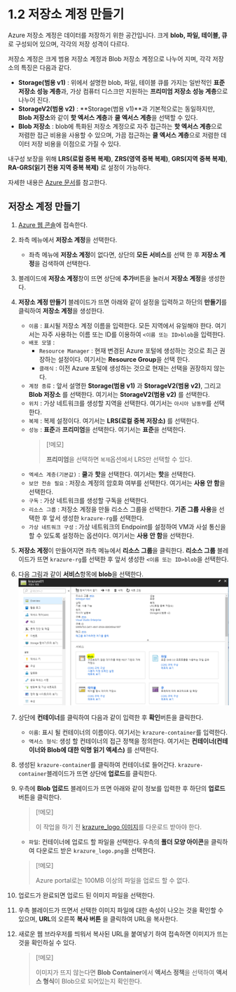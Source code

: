 # 1.2 저장소 계정 만들기
Azure 저장소 계정은 데이터를 저장하기 위한 공간입니다. 크게 **blob, 파일, 테이블, 큐**로 구성되어 있으며, 각각의 저장 성격이 다르다.

저장소 계정은 크게 범용 저장소 계정과 Blob 저장소 계정으로 나누어 지며, 각각 저장소의 특징은 다음과 같다.
- **Storage(범용 v1)** : 위에서 설명한 blob, 파일, 테이블 큐를 가지는 일반적인 **표준 저장소 성능 계층**과, 가상 컴퓨터 디스크만 지원하는 **프리미엄 저장소 성능 계층**으로 나누어 진다.
- **StorageV2(범용 v2)** : **Storage(범용 v1)**과 기본적으로는 동일하지만, **Blob 저장소**와 같이 **핫 엑서스 계층**과 **쿨 엑서스 계층**을 선택할 수 있다.
- **Blob 저장소** : blob에 특화된 저장소 계정으로 자주 접근하는 **핫 엑서스 계층**으로 저렴한 접근 비용을 사용할 수 있으며, 가끔 접근하는 **쿨 엑서스 계층**으로 저렴한 데이터 저장 비용을 이점으로 가질 수 있다.

내구성 보장을 위해 **LRS(로컬 중복 복제)**, **ZRS(영역 중복 복제)**, **GRS(지역 중복 복제)**, **RA-GRS(읽기 전용 지역 중복 복제)** 로 설정이 가능하다.

자세한 내용은 [Azure 문서](https://docs.microsoft.com/ko-kr/azure/storage/storage-introduction)를 참고한다.

## 저장소 계정 만들기
1. [Azure 웹 콘솔](https://portal.azure.com)에 접속한다.

2. 좌측 메뉴에서 **저장소 계정**을 선택한다.
    - 좌측 메뉴에 **저장소 계정**이 없다면, 상단의 **모든 서비스**를 선택 한 후 **저장소 계정**을 검색하여 선택한다.
3. 블레이드에 **저장소 계정**창이 뜨면 상단에 **추가**버튼을 눌러서 **저장소 계정**을 생성한다.

4. **저장소 계정 만들기** 블레이드가 뜨면 아래와 같이 설정을 입력하고 하단의 **만들기**를 클릭하여 **저장소 계정**을 생성한다.
    - `이름` : 표시될 저장소 계정 이름을 입력한다. 모든 지역에서 유일해야 한다. 여기서는 자주 사용하는 이름 또는 ID를 이용하여 `<이름 또는 ID>blob`을 입력한다.
    - `배포 모델` : 
        - `Resource Manager` : 현재 변경된 Azure 포털에 생성하는 것으로 최근 권장하는 설정이다. 여기서는 **Resource Group**을 선택 한다.
        - `클래식` : 이전 Azure 포털에 생성하는 것으로 현재는 선택을 권장하지 않는다.
    - `계정 종류` : 앞서 설명한 __Storage(범용 v1)__ 과 __StorageV2(범용 v2)__, 그리고 __Blob 저장소__ 를 선택한다. 여기서는 __StorageV2(범용 v2)__ 를 선택한다.
    - `위치` : 가상 네트워크를 생성할 지역을 선택한다. 여기서는 `아시아 남동부`를 선택한다.
    - `복제` : 복제 설정이다. 여기서는 __LRS(로컬 중복 저장소)__ 를 선택한다.
    - `성능` : **표준**과 **프리미엄**을 선택한다. 여기서는 **표준**을 선택한다.
        > [!메모]
        >
        > **프리미엄**을 선택하면 `복제`옵션에서 LRS만 선택할 수 있다. 
    - `엑세스 계층(기본값)` : **쿨**과 **핫**을 선택한다. 여기서는 **핫**을 선택한다.
    - `보안 전송 필요` : 저장소 계정의 암호화 여부를 선택한다. 여기서는 **사용 안 함**을 선택한다.
    - `구독` : 가상 네트워크를 생성할 구독을 선택한다.
    - `리소스 그룹` : 저장소 계정을 만들 리소스 그룹을 선택한다. **기존 그룹 사용**을 선택한 후 앞서 생성한 `krazure-rg`를 선택한다.
    - `가상 네트워크 구성` : 가상 네트워크의 Endpoint를 설정하여 VM과 사설 통신을 할 수 있도록 설정하는 옵션이다. 여기서는 **사용 안 함**을 선택한다.

5. **저장소 계정**이 만들어지면 좌측 메뉴에서 **리소스 그룹**을 클릭한다. **리소스 그룹** 블레이드가 뜨면 `krazure-rg`를 선택한 후 앞서 생성한 `<이름 또는 ID>blob`을 선택한다.

6. 다음 그림과 같이 **서비스**항목에 **blob**을 선택한다.
![1.2.1_storage_account_screen.png](../images/1.2.1_storage_account_screen.PNG)

7. 상단에 **컨테이너**를 클릭하여 다음과 같이 입력한 후 **확인**버튼을 클릭한다.
    - `이름`: 표시 될 컨테이너의 이름이다. 여기서는 `krazure-container`를 입력한다.
    - `액서스 형식`: 생성 할 컨테이너의 접근 정책을 정의한다. 여기서는 __컨테이너(컨테이너와 Blob에 대한 익명 읽기 엑세스)__ 를 선택한다.

8. 생성된 `krazure-container`를 클릭하여 컨테이너로 들어간다. `krazure-container`블레이드가 뜨면 상단에 **업로드**를 클릭한다.

9. 우측에 **Blob 업로드** 블레이드가 뜨면 아래와 같이 정보를 입력한 후 하단의 **업로드** 버튼을 클릭한다.
    > [!메모]
    >
    > 이 작업을 하기 전 [krazure_logo 이미지](../images/krazure_logo.png)를 다운로드 받아야 한다.
    - `파일`: 컨테이너에 업로드 할 파일을 선택한다. 우측의 **폴더 모양 아이콘**을 클릭하여 다운로드 받은 `krazure_logo.png`을 선택한다.
    > [!메모]
    >
    > Azure portal로는 100MB 이상의 파일을 업로드 할 수 없다.

10. 업로드가 완료되면 업로드 된 이미지 파일을 선택한다.

11. 우측 블레이드가 뜨면서 선택한 이미지 파일에 대한 속성이 나오는 것을 확인할 수 있으며, **URL**의 오른쪽 **복사 버튼** 을 클릭하여 URL을 복사한다.

12. 새로운 웹 브라우저를 띄워서 복사된 URL을 붙여넣기 하여 접속하면 이미지가 뜨는 것을 확인하실 수 있다.
    > [!메모]
    >
    > 이미지가 뜨지 않는다면 **Blob Container**에서 **액서스 정책**을 선택하여 **액서스 형식**이 Blob으로 되어있는지 확인한다.